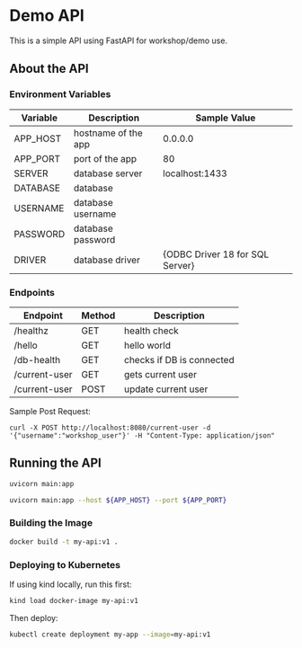 # Demo API

This is a simple API using FastAPI for workshop/demo use.

## About the API

### Environment Variables

| Variable | Description         | Sample Value                    |
|----------|---------------------|---------------------------------|
| APP_HOST | hostname of the app | 0.0.0.0                         |
| APP_PORT | port of the app     | 80                              |
| SERVER   | database server     | localhost:1433                  |
| DATABASE | database            |                                 |
| USERNAME | database username   |                                 |
| PASSWORD | database password   |                                 |
| DRIVER   | database driver     | {ODBC Driver 18 for SQL Server} |


### Endpoints

| Endpoint      | Method | Description               |
|---------------|--------|---------------------------|
| /healthz      | GET    | health check              |
| /hello        | GET    | hello world               |
| /db-health    | GET    | checks if DB is connected |
| /current-user | GET    | gets current user         |
| /current-user | POST   | update current user       |

Sample Post Request:

```curl
curl -X POST http://localhost:8080/current-user -d '{"username":"workshop_user"}' -H "Content-Type: application/json"
```

## Running the API

```sh
uvicorn main:app
```

```sh
uvicorn main:app --host ${APP_HOST} --port ${APP_PORT}
```

### Building the Image

```sh
docker build -t my-api:v1 .
```

### Deploying to Kubernetes

If using kind locally, run this first:

```sh
kind load docker-image my-api:v1
```

Then deploy:

```sh
kubectl create deployment my-app --image=my-api:v1
```